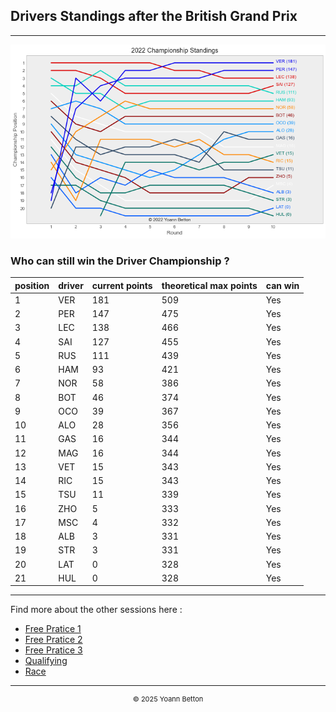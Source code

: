 ## Drivers Standings after the British Grand Prix

---

<img src="/output/2022-07-03_British_Grand_Prix/drivers_standings_championship_white.png?raw=true"/>

### Who can still win the Driver Championship ?

| position | driver | current points | theoretical max points | can win |
| -------- | ------ | -------------- | ---------------------- | ------- |
| 1        | VER    | 181            | 509                    | Yes     |
| 2        | PER    | 147            | 475                    | Yes     |
| 3        | LEC    | 138            | 466                    | Yes     |
| 4        | SAI    | 127            | 455                    | Yes     |
| 5        | RUS    | 111            | 439                    | Yes     |
| 6        | HAM    | 93             | 421                    | Yes     |
| 7        | NOR    | 58             | 386                    | Yes     |
| 8        | BOT    | 46             | 374                    | Yes     |
| 9        | OCO    | 39             | 367                    | Yes     |
| 10       | ALO    | 28             | 356                    | Yes     |
| 11       | GAS    | 16             | 344                    | Yes     |
| 12       | MAG    | 16             | 344                    | Yes     |
| 13       | VET    | 15             | 343                    | Yes     |
| 14       | RIC    | 15             | 343                    | Yes     |
| 15       | TSU    | 11             | 339                    | Yes     |
| 16       | ZHO    | 5              | 333                    | Yes     |
| 17       | MSC    | 4              | 332                    | Yes     |
| 18       | ALB    | 3              | 331                    | Yes     |
| 19       | STR    | 3              | 331                    | Yes     |
| 20       | LAT    | 0              | 328                    | Yes     |
| 21       | HUL    | 0              | 328                    | Yes     |

--- 

Find more about the other sessions here :
  - [Free Pratice 1](/page/FP1/2022-07-03_British_Grand_Prix)  
  - [Free Pratice 2](/page/FP2/2022-07-03_British_Grand_Prix) 
  - [Free Pratice 3](/page/FP3/2022-07-03_British_Grand_Prix)
  - [Qualifying](/page/Qualifying/2022-07-03_British_Grand_Prix) 
  - [Race](/page/Race/2022-07-03_British_Grand_Prix)

---

<div style="text-align: center">
  <p style="font-size:11px">&copy; 2025 Yoann Betton</p>
</div>

<!-- ---

<p style="font-size:11px">Page generated from <a href="https://github.com/yoannbtn/yoannbtn.github.io">github.com/yoannbtn</a>.</p> -->